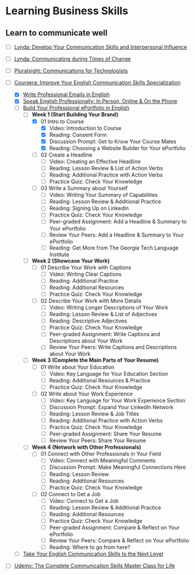 # Learning Business Skills

## Learn to communicate well

- [ ] [Lynda: Develop Your Communication Skills and Interpersonal Influence](https://www.lynda.com/learning-paths/Business/develop-your-communication-skills-and-interpersonal-influence)
- [ ] [Lynda: Communicating during Times of Change](https://www.lynda.com/learning-paths/Business/communicating-during-times-of-change)
- [ ] [Pluralsight: Communications for Technologists](https://www.pluralsight.com/paths/communications-for-technologists-skill)
- [ ] [Coursera: Improve Your English Communication Skills Specialization](https://www.coursera.org/specializations/improve-english)
  - [x] [Write Professional Emails in English](https://www.coursera.org/learn/professional-emails-english)
  - [x] [Speak English Professionally: In Person, Online & On the Phone](https://www.coursera.org/learn/speak-english-professionally)
  - [ ] [Build Your Professional ePortfolio in English](https://www.coursera.org/learn/eportfolio-english)
    - [ ] **Week 1 (Start Building Your Brand)**
      - [x] 01 Intro to Course
        - [x] Video: Introduction to Course
        - [x] Reading: Consent Form
        - [x] Discussion Prompt: Get to Know Your Course Mates
        - [x] Reading: Choosing a Website Builder for Your ePortfolio
      - [ ] 02 Create a Headline
        - [ ] Video: Creating an Effective Headline
        - [ ] Reading: Lesson Review & List of Action Verbs
        - [ ] Reading: Additional Practice with Action Verbs
        - [ ] Practice Quiz: Check Your Knowledge
      - [ ] 03 Write a Summary about Yourself
        - [ ] Video: Writing Your Summary of Capabilities
        - [ ] Reading: Lesson Review & Additional Practice
        - [ ] Reading: Signing Up on LinkedIn
        - [ ] Practice Quiz: Check Your Knowledge
        - [ ] Peer-graded Assignment: Add a Headline & Summary to Your ePortfolio
        - [ ] Review Your Peers: Add a Headline & Summary to Your ePortfolio
        - [ ] Reading: Get More from The Georgia Tech Language Institute
    - [ ] **Week 2 (Showcase Your Work)**
      - [ ] 01 Describe Your Work with Captions
        - [ ] Video: Writing Clear Captions
        - [ ] Reading: Additional Practice
        - [ ] Reading: Additional Resources
        - [ ] Practice Quiz: Check Your Knowledge
      - [ ] 02 Describe Your Work with More Details
        - [ ] Video: Writing Longer Descriptions of Your Work
        - [ ] Reading: Lesson Review & List of Adjectives
        - [ ] Reading: Descriptive Adjectives
        - [ ] Practice Quiz: Check Your Knowledge
        - [ ] Peer-graded Assignment: Write Captions and Descriptions about Your Work
        - [ ] Review Your Peers: Write Captions and Descriptions about Your Work 
    - [ ] **Week 3 (Complete the Main Parts of Your Resume)**
      - [ ] 01 Write about Your Education
        - [ ] Video: Key Language for Your Education Section
        - [ ] Reading: Additional Resources & Practice
        - [ ] Practice Quiz: Check Your Knowledge
      - [ ] 02 Write about Your Work Experience
        - [ ] Video: Key Language for Your Work Experience Section
        - [ ] Discussion Prompt: Expand Your LinkedIn Network
        - [ ] Reading: Lesson Review & Job Titles
        - [ ] Reading: Additional Practice with Action Verbs
        - [ ] Practice Quiz: Check Your Knowledge
        - [ ] Peer-graded Assignment: Share Your Resume
        - [ ] Review Your Peers: Share Your Resume
    - [ ] **Week 4 (Network with Other Professionals)**
      - [ ] 01 Connect with Other Professionals in Your Field
        - [ ] Video: Connect with Meaningful Comments
        - [ ] Discussion Prompt: Make Meaningful Connections Here
        - [ ] Reading: Lesson Review
        - [ ] Reading: Additional Resources
        - [ ] Practice Quiz: Check Your Knowledge
      - [ ] 02 Connect to Get a Job
        - [ ] Video: Connect to Get a Job
        - [ ] Reading: Lesson Review & Additional Practice
        - [ ] Reading: Additional Resources
        - [ ] Practice Quiz: Check Your Knowledge
        - [ ] Peer-graded Assignment: Compare & Reflect on Your ePortfolio
        - [ ] Review Your Peers: Compare & Reflect on Your ePortfolio
        - [ ] Reading: Where to go from here?
  - [ ] [Take Your English Communication Skills to the Next Level](https://www.coursera.org/learn/english-communication-capstone)
- [ ] [Udemy: The Complete Communication Skills Master Class for Life](https://www.udemy.com/course/the-complete-communication-skills-master-class-for-life/)

